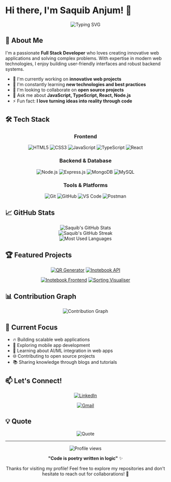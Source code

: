 # Hi there, I'm Saquib Anjum! 👋

<div align="center">
  <img src="https://readme-typing-svg.herokuapp.com?font=Fira+Code&pause=1000&color=2F81F7&center=true&vCenter=true&width=435&lines=Full+Stack+Developer;JavaScript+%7C+TypeScript+Expert;Building+Amazing+Web+Experiences;Always+Learning+New+Technologies" alt="Typing SVG" />
</div>

## 🚀 About Me

I'm a passionate **Full Stack Developer** who loves creating innovative web applications and solving complex problems. With expertise in modern web technologies, I enjoy building user-friendly interfaces and robust backend systems.

- 🔭 I'm currently working on **innovative web projects**
- 🌱 I'm constantly learning **new technologies and best practices**
- 👯 I'm looking to collaborate on **open source projects**
- 💬 Ask me about **JavaScript, TypeScript, React, Node.js**
- ⚡ Fun fact: **I love turning ideas into reality through code**

## 🛠️ Tech Stack

<div align="center">

### Frontend
![HTML5](https://img.shields.io/badge/HTML5-E34F26?style=for-the-badge&logo=html5&logoColor=white)
![CSS3](https://img.shields.io/badge/CSS3-1572B6?style=for-the-badge&logo=css3&logoColor=white)
![JavaScript](https://img.shields.io/badge/JavaScript-F7DF1E?style=for-the-badge&logo=javascript&logoColor=black)
![TypeScript](https://img.shields.io/badge/TypeScript-007ACC?style=for-the-badge&logo=typescript&logoColor=white)
![React](https://img.shields.io/badge/React-20232A?style=for-the-badge&logo=react&logoColor=61DAFB)

### Backend & Database
![Node.js](https://img.shields.io/badge/Node.js-43853D?style=for-the-badge&logo=node.js&logoColor=white)
![Express.js](https://img.shields.io/badge/Express.js-404D59?style=for-the-badge)
![MongoDB](https://img.shields.io/badge/MongoDB-4EA94B?style=for-the-badge&logo=mongodb&logoColor=white)
![MySQL](https://img.shields.io/badge/MySQL-00000F?style=for-the-badge&logo=mysql&logoColor=white)

### Tools & Platforms
![Git](https://img.shields.io/badge/Git-F05032?style=for-the-badge&logo=git&logoColor=white)
![GitHub](https://img.shields.io/badge/GitHub-100000?style=for-the-badge&logo=github&logoColor=white)
![VS Code](https://img.shields.io/badge/VS_Code-0078D4?style=for-the-badge&logo=visual%20studio%20code&logoColor=white)
![Postman](https://img.shields.io/badge/Postman-FF6C37?style=for-the-badge&logo=postman&logoColor=white)

</div>

## 📈 GitHub Stats

<div align="center">
  <img src="https://github-readme-stats.vercel.app/api?username=SaquibAnjum&show_icons=true&theme=radical&hide_border=true&count_private=true" alt="Saquib's GitHub Stats" />
</div>

<div align="center">
  <img src="https://github-readme-streak-stats.herokuapp.com/?user=SaquibAnjum&theme=radical&hide_border=true" alt="Saquib's GitHub Streak" />
</div>

<div align="center">
  <img src="https://github-readme-stats.vercel.app/api/top-langs/?username=SaquibAnjum&layout=compact&theme=radical&hide_border=true" alt="Most Used Languages" />
</div>

## 🏆 Featured Projects

<div align="center">

[![QR Generator](https://github-readme-stats.vercel.app/api/pin/?username=SaquibAnjum&repo=QR-generator&theme=radical&hide_border=true)](https://github.com/SaquibAnjum/QR-generator)
[![Inotebook API](https://github-readme-stats.vercel.app/api/pin/?username=SaquibAnjum&repo=Inotebook-api&theme=radical&hide_border=true)](https://github.com/SaquibAnjum/Inotebook-api)

[![Inotebook Frontend](https://github-readme-stats.vercel.app/api/pin/?username=SaquibAnjum&repo=Inotebook-Frontend&theme=radical&hide_border=true)](https://github.com/SaquibAnjum/Inotebook-Frontend)
[![Sorting Visualiser](https://github-readme-stats.vercel.app/api/pin/?username=SaquibAnjum&repo=Sorting_Visualiser&theme=radical&hide_border=true)](https://github.com/SaquibAnjum/Sorting_Visualiser)

</div>

## 📊 Contribution Graph

<div align="center">
  <img src="https://github-readme-activity-graph.vercel.app/graph?username=SaquibAnjum&theme=github-compact&hide_border=true&area=true" alt="Contribution Graph" />
</div>

## 🎯 Current Focus

- 🔥 Building scalable web applications
- 📱 Exploring mobile app development
- 🤖 Learning about AI/ML integration in web apps
- 🌐 Contributing to open source projects
- 📚 Sharing knowledge through blogs and tutorials

## 📫 Let's Connect!

<div align="center">

[![LinkedIn](https://img.shields.io/badge/LinkedIn-0077B5?style=for-the-badge&logo=linkedin&logoColor=white)]([https://linkedin.com/in/saquibanjum](https://www.linkedin.com/in/md-saquib-anjum-khan-414510254/))

[![Gmail](https://img.shields.io/badge/Gmail-D14836?style=for-the-badge&logo=gmail&logoColor=white)](mailto:saquib1312@gmail.com)


</div>

## 💡 Quote

<div align="center">
  <img src="https://quotes-github-readme.vercel.app/api?type=horizontal&theme=radical" alt="Quote" />
</div>

---

<div align="center">
  <img src="https://komarev.com/ghpvc/?username=SaquibAnjum&color=blueviolet&style=flat-square&label=Profile+Views" alt="Profile views" />
</div>

<div align="center">
  
**"Code is poetry written in logic"** ✨

Thanks for visiting my profile! Feel free to explore my repositories and don't hesitate to reach out for collaborations! 🚀

</div>
